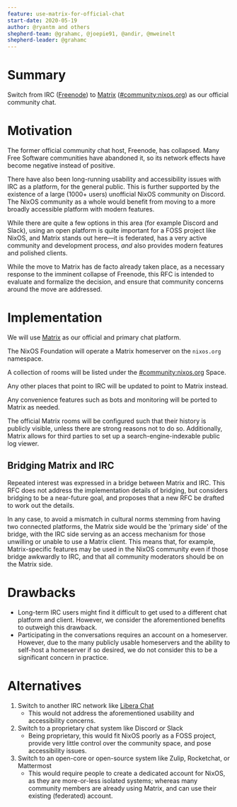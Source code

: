 ```yaml
---
feature: use-matrix-for-official-chat
start-date: 2020-05-19
author: @ryantm and others
shepherd-team: @grahamc, @joepie91, @andir, @mweinelt
shepherd-leader: @grahamc
---
```


# Summary
[summary]: #summary

Switch from IRC ([Freenode](https://freenode.net/)) to [Matrix](https://matrix.org/) ([#community:nixos.org][1]) as our official community chat.

# Motivation
[motivation]: #motivation

The former official community chat host, Freenode, has collapsed. Many Free Software communities have abandoned it, so its network effects have become negative instead of positive.

There have also been long-running usability and accessibility issues with IRC as a platform, for the general public. This is further supported by the existence of a large (1000+ users) unofficial NixOS community on Discord. The NixOS community as a whole would benefit from moving to a more broadly accessible platform with modern features.

While there are quite a few options in this area (for example Discord and Slack), using an open platform is quite important for a FOSS project like NixOS, and Matrix stands out here&mdash;it is federated, has a very active community and development process, *and* also provides modern features and polished clients.

While the move to Matrix has de facto already taken place, as a necessary response to the imminent collapse of Freenode, this RFC is intended to evaluate and formalize the decision, and ensure that community concerns around the move are addressed.

# Implementation
[implementation]: #implementation

We will use [Matrix](https://matrix.org) as our official and primary chat platform.

The NixOS Foundation will operate a Matrix homeserver on the `nixos.org` namespace.

A collection of rooms will be listed under the [#community:nixos.org][1] Space.

Any other places that point to IRC will be updated to point to Matrix instead.

Any convenience features such as bots and monitoring will be ported to Matrix as needed.

The official Matrix rooms will be configured such that their history is publicly visible, unless there are strong reasons not to do so. Additionally, Matrix allows for third parties to set up a search-engine-indexable public log viewer.

## Bridging Matrix and IRC

Repeated interest was expressed in a bridge between Matrix and IRC. This RFC does not address the implementation details of bridging, but considers bridging to be a near-future goal, and proposes that a new RFC be drafted to work out the details.

In any case, to avoid a mismatch in cultural norms stemming from having two connected platforms, the Matrix side would be the 'primary side' of the bridge, with the IRC side serving as an access mechanism for those unwilling or unable to use a Matrix client. This means that, for example, Matrix-specific features may be used in the NixOS community even if those bridge awkwardly to IRC, and that all community moderators should be on the Matrix side.

# Drawbacks
[drawbacks]: #drawbacks

* Long-term IRC users might find it difficult to get used to a different chat platform and client. However, we consider the aforementioned benefits to outweigh this drawback.
* Participating in the conversations requires an account on a homeserver. However, due to the many publicly usable homeservers and the ability to self-host a homeserver if so desired, we do not consider this to be a significant concern in practice.

# Alternatives
[alternatives]: #alternatives

1. Switch to another IRC network like [Libera Chat][2]
    - This would not address the aforementioned usability and accessibility concerns.
2. Switch to a proprietary chat system like Discord or Slack
    - Being proprietary, this would fit NixOS poorly as a FOSS project, provide very little control over the community space, and pose accessibility issues.
3. Switch to an open-core or open-source system like Zulip, Rocketchat, or Mattermost
    - This would require people to create a dedicated account for NixOS, as they are more-or-less isolated systems; whereas many community members are already using Matrix, and can use their existing (federated) account.

[1]: https://matrix.to/#/#community:nixos.org
[2]: https://libera.chat/
